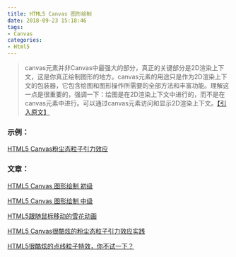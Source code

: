 ```yaml
---
title: HTML5 Canvas 图形绘制
date: 2018-09-23 15:18:46
tags:
- Canvas
categories:
- Html5
---
```


> canvas元素并非Canvas中最强大的部分，真正的关键部分是2D渲染上下文，这是你真正绘制图形的地方。canvas元素的用途只是作为2D渲染上下文的包装器，它包含绘图和图形操作所需要的全部方法和丰富功能。理解这一点是很重要的，强调一下：绘图是在2D渲染上下文中进行的，而不是在canvas元素中进行。可以通过canvas元素访问和显示2D渲染上下文。[【引入原文】](http://techbrood.com/h5b2a?p=html-canvas-2dcontext)

### 示例：
[HTML5 Canvas粉尘态粒子引力效应](https://codepen.io/istaotao/pen/LJvzEm)
<!--more-->
### 文章：
[HTML5 Canvas 图形绘制 初级](https://www.qdfuns.com/article/32286/453691c72f71e7534b062c8baa8e3506.html)


[HTML5 Canvas 图形绘制 中级](https://www.qdfuns.com/article/32286/4c494e2cdc21135c41be95fbb685e379.html)


[HTML5跟随鼠标移动的雪花动画](https://www.qdfuns.com/article/32286/237e32dfb71a2626c02cfc74c65f7271.html)


[HTML5 Canvas很酷炫的粉尘态粒子引力效应实践](https://www.qdfuns.com/article/32286/e833cda2cb9eacc01f09ffae5734405e.html)


[HTML5很酷炫的点线粒子特效，你不试一下？](https://www.qdfuns.com/article/32286/c05adac0d8a4f65121707a336bd1190b.html)

